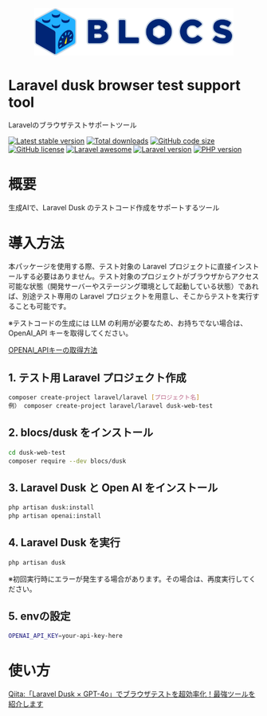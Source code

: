 <div align="center"><img src="logo.svg" width="400" /></div>

# Laravel dusk browser test support tool
Laravelのブラウザテストサポートツール

[![Latest stable version](https://img.shields.io/packagist/v/blocs/dusk)](https://packagist.org/packages/blocs/dusk)
[![Total downloads](https://img.shields.io/packagist/dt/blocs/dusk)](https://packagist.org/packages/blocs/dusk)
[![GitHub code size](https://img.shields.io/github/languages/code-size/blocs/dusk)](https://github.com/blocs/dusk)
[![GitHub license](https://img.shields.io/github/license/blocs/dusk)](https://github.com/blocs/dusk)
[![Laravel awesome](https://img.shields.io/badge/Awesome-Laravel-green)](https://github.com/blocs/dusk)
[![Laravel version](https://img.shields.io/badge/laravel-%3E%3D10-green)](https://github.com/blocs/dusk)
[![PHP version](https://img.shields.io/badge/php-%3E%3D8.1-blue)](https://github.com/blocs/dusk)

# 概要
生成AIで、Laravel Dusk のテストコード作成をサポートするツール

# 導入方法
本パッケージを使用する際、テスト対象の Laravel プロジェクトに直接インストールする必要はありません。テスト対象のプロジェクトがブラウザからアクセス可能な状態（開発サーバーやステージング環境として起動している状態）であれば、別途テスト専用の Laravel プロジェクトを用意し、そこからテストを実行することも可能です。

※テストコードの生成には LLM の利用が必要なため、お持ちでない場合は、OpenAI_API キーを取得してください。

[OPENAI_APIキーの取得方法](https://qiita.com/kurata04/items/a10bdc44cc0d1e62dad3)


## 1. テスト用 Laravel プロジェクト作成
```bash
composer create-project laravel/laravel [プロジェクト名]
例） composer create-project laravel/laravel dusk-web-test
```

## 2. blocs/dusk をインストール
```bash
cd dusk-web-test
composer require --dev blocs/dusk
```

## 3. Laravel Dusk と Open AI をインストール
```bash
php artisan dusk:install
php artisan openai:install
```

## 4. Laravel Dusk を実行
```bash
php artisan dusk
```
※初回実行時にエラーが発生する場合があります。その場合は、再度実行してください。

## 5. envの設定
```bash
OPENAI_API_KEY=your-api-key-here
```

# 使い方
[Qiita:「Laravel Dusk × GPT-4o」でブラウザテストを超効率化！最強ツールを紹介します](https://qiita.com/yokoba/items/18adfeb0978a5155c11b)
